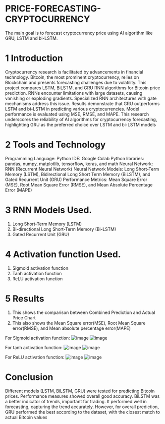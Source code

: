 # PRICE-FORECASTING-CRYPTOCURRENCY
The main goal is to forecast cryptocurrency price using AI algorithm like GRU, LSTM and bi-LSTM.

# 1 Introduction
Cryptocurrency research is facilitated by advancements in financial technology. Bitcoin, the most prominent cryptocurrency, relies on Blockchain and presents forecasting challenges due to volatility. This project compares LSTM, BiLSTM, and GRU RNN algorithms for Bitcoin price prediction. RNNs encounter limitations with large datasets, causing vanishing or exploding gradients. Specialized RNN architectures with gate mechanisms address this issue. Results demonstrate that GRU outperforms LSTM and bi-LSTM in predicting various cryptocurrencies. Model performance is evaluated using MSE, RMSE, and MAPE. This research underscores the reliability of AI algorithms for cryptocurrency forecasting, highlighting GRU as the preferred choice over LSTM and bi-LSTM models

# 2 Tools and Technology 
Programming Language: Python 
IDE: Google Colab 
Python libraries: pandas, numpy, matplotlib, tensorflow, keras, and math 
Neural Network: RNN (Recurrent Neural Network) Neural Network Models: Long Short-Term Memory (LSTM), Bidirectional Long Short Term Memory (BiLSTM), and Gated Recurrent Unit (GRU) 
Performance Metrics: Mean Square Error (MSE), Root Mean Square Error (RMSE), and Mean Absolute Percentage Error (MAPE)

# 3 RNN Models Used.
1.	Long Short-Term Memory (LSTM)
2.	Bi-directional Long Short-Term Memory (Bi-LSTM)
3.	Gated Recurrent Unit (GRU)

# 4 Activation function Used.
1.	Sigmoid activation function
2.	Tanh activation function
3.	ReLU activation function

# 5 Results
1.	This shows the comparison between Combined Prediction and Actual Price Chart
2.	This also shows the Mean Square error(MSE), Root Mean Square error(RMSE), and Mean absolute percentage error(MAPE)

For Sigmoid activation function:
![image](https://github.com/akshat275/PRICE-FORECASTING-CRYPTOCURRENCY/assets/37811907/265bce84-a5f8-45f5-a1fa-63439b5f632a)
![image](https://github.com/akshat275/PRICE-FORECASTING-CRYPTOCURRENCY/assets/37811907/3df90ff0-8deb-4d8e-99c0-dd432246ad38)

For tanh activation function:
![image](https://github.com/akshat275/PRICE-FORECASTING-CRYPTOCURRENCY/assets/37811907/43a5c05e-0377-407f-be68-af1b2496c491)
![image](https://github.com/akshat275/PRICE-FORECASTING-CRYPTOCURRENCY/assets/37811907/c37f490c-2bd3-460b-bd77-698e74b57970)

For ReLU activation function:
![image](https://github.com/akshat275/PRICE-FORECASTING-CRYPTOCURRENCY/assets/37811907/07d97d74-1c90-49fc-b82c-8c04bf1c8888)
![image](https://github.com/akshat275/PRICE-FORECASTING-CRYPTOCURRENCY/assets/37811907/9999327d-3dc2-4089-aa97-799629001459)

# Conclusion
Different models (LSTM, BiLSTM, GRU) were tested for predicting Bitcoin prices. Performance measures showed overall good accuracy. BiLSTM was a better indicator of trends, important for trading. It performed well in forecasting, capturing the trend accurately. However, for overall prediction, GRU performed the best according to the dataset, with the closest match to actual Bitcoin values


 


